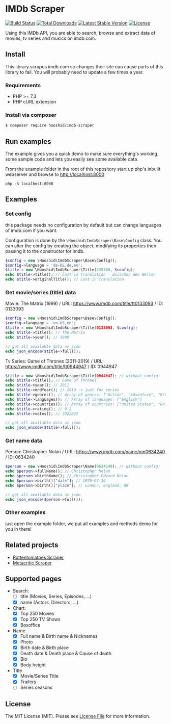 # IMDb Scraper

<a href="https://github.com/hooshid/imdb-scraper/actions"><img src="https://github.com/hooshid/imdb-scraper/workflows/tests/badge.svg" alt="Build Status"></a>
<a href="https://packagist.org/packages/hooshid/imdb-scraper"><img src="https://img.shields.io/packagist/dt/hooshid/imdb-scraper" alt="Total Downloads"></a>
<a href="https://packagist.org/packages/hooshid/imdb-scraper"><img src="https://img.shields.io/packagist/v/hooshid/imdb-scraper" alt="Latest Stable Version"></a>
<a href="LICENSE.md"><img src="https://img.shields.io/packagist/l/hooshid/imdb-scraper" alt="License"></a>

Using this IMDb API, you are able to search, browse and extract data of movies, tv series and musics on imdb.com.

## Install
This library scrapes imdb.com so changes their site can cause parts of this library to fail. You will probably need to update a few times a year. 

### Requirements
* PHP >= 7.3
* PHP cURL extension

### Install via composer
``` bash
$ composer require hooshid/imdb-scraper
```

## Run examples
The example gives you a quick demo to make sure everything's working, some sample code and lets you easily see some available data.

From the example folder in the root of this repository start up php's inbuilt webserver and browse to [http://localhost:8000]()

`php -S localhost:8000`

## Examples
### Set config
this package needs no configuration by default but can change languages of imdb.com if you want.

Configuration is done by the `\Hooshid\ImdbScraper\Base\Config` class.
You can alter the config by creating the object, modifying its properties then passing it to the constructor for imdb.
```php
$config = new \Hooshid\ImdbScraper\Base\Config();
$config->language = 'de-DE,de,en';
$title = new \Hooshid\ImdbScraper\Title(335266, $config);
echo $title->title(); // Lost in Translation - Zwischen den Welten
echo $title->originalTitle(); // Lost in Translation
```

### Get movie/series (title) data
Movie: The Matrix (1999) / URL: https://www.imdb.com/title/tt0133093 / ID: 0133093
``` php
$config = new \Hooshid\ImdbScraper\Base\Config();
$config->language = 'en-US,en';
$title = new \Hooshid\ImdbScraper\Title(0133093, $config);
echo $title->title(); // The Matrix
echo $title->year(); // 1999

// get all available data as json
echo json_encode($title->full());
```
Tv Series: Game of Thrones (2011-2019) / URL: https://www.imdb.com/title/tt0944947 / ID: 0944947
``` php
$title = new \Hooshid\ImdbScraper\Title(0944947); // without config!
echo $title->title(); // Game of Thrones
echo $title->year(); // 2011
echo $title->endYear(); // 2019 -> just for series
echo $title->genres(); // Array of genres: ["Action", "Adventure", "Drama"]
echo $title->languages(); // Array of languages: ["English"]
echo $title->countries(); // Array of countries: ["United States", "United Kingdom"]
echo $title->rating(); // 9.2
echo $title->votes(); // 2022832

// get all available data as json
echo json_encode($title->full());
```
### Get name data
Person: Christopher Nolan / URL: https://www.imdb.com/name/nm0634240 / ID: 0634240

``` php
$person = new \Hooshid\ImdbScraper\Name(0634240); // without config!
echo $person->fullName(); // Christopher Nolan
echo $person->birthName(); // Christopher Edward Nolan
echo $person->birth()["date"]; // 1970-07-30
echo $person->birth()["place"]; // London, England, UK

// get all available data as json
echo json_encode($person->full());
```

### Other examples
just open the example folder, we put all examples and methods demo for you in there!

## Related projects
* [Rottentomatoes Scraper](https://github.com/hooshid/rottentomatoes-scraper)
* [Metacritic Scraper](https://github.com/hooshid/metacritic-scraper)

## Supported pages
* Search:
  * [ ] title (Movies, Series, Episodes, ...)
  * [x] name (Actors, Directors, ...)
* Chart:
  * [x] Top 250 Movies
  * [x] Top 250 TV Shows
  * [x] Boxoffice
* Name
  * [x] Full name & Birth name & Nicknames
  * [x] Photo
  * [x] Birth date & Birth place
  * [x] Death date & Death place & Cause of death
  * [x] Bio
  * [x] Body height
* Title
  * [x] Movie/Series Title
  * [x] Trailers
  * [ ] Series seasons

## License
The MIT License (MIT). Please see [License File](LICENSE.md) for more information.
